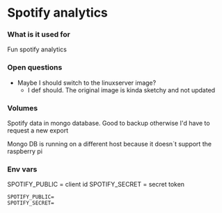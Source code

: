 # Spotify analytics

### What is it used for

Fun spotify analytics

### Open questions

- Maybe I should switch to the linuxserver image?
  - I def should. The original image is kinda sketchy and not updated

### Volumes

Spotify data in mongo database. Good to backup otherwise I'd have to request a new export

Mongo DB is running on a different host because it doesn´t support the raspberry pi

### Env vars

SPOTIFY_PUBLIC = client id
SPOTIFY_SECRET = secret token

```
SPOTIFY_PUBLIC=
SPOTIFY_SECRET=
```
